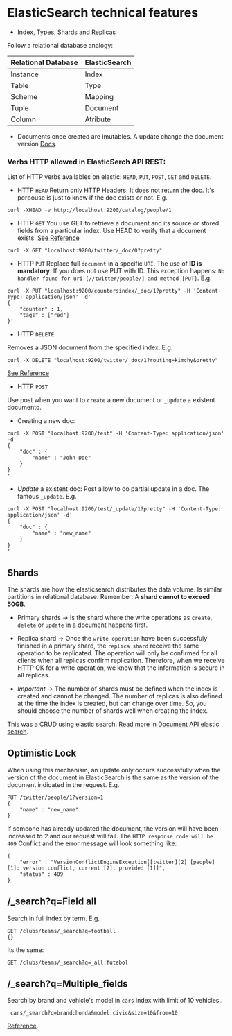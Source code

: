 # ElasticSearch technical features

- Index, Types, Shards and Replicas
 
 Follow a relational database analogy: 

| Relational Database | ElasticSearch |
|---------------------|---------------|
| Instance            | Index         |
| Table               | Type          |
| Scheme              | Mapping       |
| Tuple               | Document      |
| Column              | Atribute      |

- Documents once created are imutables. A update change the document version [Docs](https://www.elastic.co/guide/en/elasticsearch/reference/current/docs-update.html).

### Verbs HTTP allowed in ElasticSerch API REST:
List of HTTP verbs availables on elastic: `HEAD`, `PUT`, `POST`, `GET` and `DELETE`.

- HTTP `HEAD`
Return only HTTP Headers. It does not return the doc. It's porpouse is just to know if the doc exists or not. E.g.

```
curl -XHEAD -v http://localhost:9200/catalog/people/1
```

- HTTP `GET`
You use GET to retrieve a document and its source or stored fields from a particular index. Use HEAD to verify that a document exists. 
[See Reference](https://www.elastic.co/guide/en/elasticsearch/reference/current/docs-get.html)

```
curl -X GET "localhost:9200/twitter/_doc/0?pretty"
```

- HTTP `PUT`
Replace full `document` in a specific `URI`. The use of **ID is mandatory**. 
If you does not use PUT with ID. This exception happens: `No handler found for uri [//twitter/people/] and method [PUT]`.
E.g.

```
curl -X PUT "localhost:9200/countersindex/_doc/1?pretty" -H 'Content-Type: application/json' -d'
{
    "counter" : 1,
    "tags" : ["red"]
}'
```

- HTTP `DELETE`

Removes a JSON document from the specified index. E.g.
```
curl -X DELETE "localhost:9200/twitter/_doc/1?routing=kimchy&pretty"
```
[See Reference](https://www.elastic.co/guide/en/elasticsearch/reference/current/docs-delete.html)

- HTTP `POST`

Use post when you want to `create` a new document or `_update` a existent documento.

- Creating a new doc: 

```
curl -X POST "localhost:9200/test" -H 'Content-Type: application/json' -d'
{
    "doc" : {
        "name" : "John Doe"
    }
}
'
```

- _Update_ a existent doc: 
Post allow to do partial update in a doc. The famous `_update`. E.g.

```
curl -X POST "localhost:9200/test/_update/1?pretty" -H 'Content-Type: application/json' -d'
{
    "doc" : {
        "name" : "new_name"
    }
}
'
```

## Shards
The shards are how the elasticsearch distributes the data volume. Is similar partitions in relational database. Remember: A **shard cannot to exceed 50GB**.

- Primary shards -> Is the shard where the write operations as `create`, `delete` or `update` in a document happens first.

- Replica shard -> Once the `write operation` have been successfuly finished in a primary shard, the `replica shard` receive the same operation to be replicated. The operation will only be confirmed for all clients when all replicas confirm replication. Therefore, when we receive HTTP OK for a write operation, we know that the information is secure in all replicas.

- *Important* -> The number of shards must be defined when the index is created and cannot be changed. The number of replicas is also defined at the time the index is created, but can change over time. So, you should choose the number of shards well when creating the index.

This was a CRUD using elastic search. [Read more in Document API elastic search](https://www.elastic.co/guide/en/elasticsearch/reference/current/docs.html).

## Optimistic Lock
When using this mechanism, an update only occurs successfully when the version of the document in ElasticSearch is the same as the version of the document indicated in the request.
E.g.

```
PUT /twitter/people/1?version=1
{
    "name" : "new_name"
}
```
If someone has already updated the document, the version will have been increased to 2 and our request will fail. The `HTTP response code will be 409` Conflict and the error message will look something like:

```
{
    "error" : "VersionConflictEngineException[[twitter][2] [people][1]: version conflict, current [2], provided [1]]",
    "status" : 409
}
```

## /_search?q=Field all
Search in full index by term. E.g.

```
GET /clubs/teams/_search?q=football
{}
```
Its the same:

```
GET /clubs/teams/_search?q=_all:futebol
```

## /_search?q=Multiple_fields
Search by brand and vehicle's model in `cars` index with limit of 10 vehicles..

```
 cars/_search?q=brand:honda&model:civic&size=10&from=10
 ```

[Reference](https://www.elastic.co/guide/en/elasticsearch/reference/current/optimistic-concurrency-control.html).